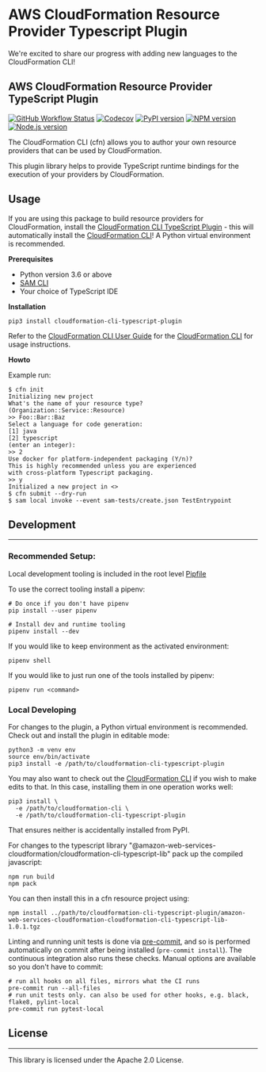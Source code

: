 # AWS CloudFormation Resource Provider Typescript Plugin

We're excited to share our progress with adding new languages to the CloudFormation CLI!

## AWS CloudFormation Resource Provider TypeScript Plugin

[![GitHub Workflow Status](https://img.shields.io/github/workflow/status/aws-cloudformation/cloudformation-cli-typescript-plugin/ci/master)](https://github.com/aws-cloudformation/cloudformation-cli-typescript-plugin/actions?query=branch%3Amaster+workflow%3Aci) [![Codecov](https://img.shields.io/codecov/c/gh/aws-cloudformation/cloudformation-cli-typescript-plugin)](https://codecov.io/gh/aws-cloudformation/cloudformation-cli-typescript-plugin) [![PyPI version](https://img.shields.io/pypi/v/cloudformation-cli-typescript-plugin)](https://pypi.org/project/cloudformation-cli-typescript-plugin) [![NPM version](https://img.shields.io/npm/v/@amazon-web-services-cloudformation/cloudformation-cli-typescript-lib)](https://www.npmjs.com/package/@amazon-web-services-cloudformation/cloudformation-cli-typescript-lib) [![Node.js version](https://img.shields.io/badge/dynamic/json?color=brightgreen&url=https://raw.githubusercontent.com/aws-cloudformation/cloudformation-cli-typescript-plugin/master/package.json&query=$.engines.node&label=nodejs)](https://nodejs.org/)

The CloudFormation CLI (cfn) allows you to author your own resource providers that can be used by CloudFormation.

This plugin library helps to provide TypeScript runtime bindings for the execution of your providers by CloudFormation.

Usage
-----

If you are using this package to build resource providers for CloudFormation, install the [CloudFormation CLI TypeScript Plugin](https://github.com/aws-cloudformation/cloudformation-cli-typescript-plugin) - this will automatically install the [CloudFormation CLI](https://github.com/aws-cloudformation/cloudformation-cli)! A Python virtual environment is recommended.

**Prerequisites**

- Python version 3.6 or above
- [SAM CLI](https://docs.aws.amazon.com/serverless-application-model/latest/developerguide/serverless-sam-cli-install.html)
- Your choice of TypeScript IDE

**Installation**


```shell
pip3 install cloudformation-cli-typescript-plugin
```

Refer to the [CloudFormation CLI User Guide](https://docs.aws.amazon.com/cloudformation-cli/latest/userguide/resource-types.html) for the [CloudFormation CLI](https://github.com/aws-cloudformation/cloudformation-cli) for usage instructions.

**Howto**

Example run:

```
$ cfn init
Initializing new project
What's the name of your resource type?
(Organization::Service::Resource)
>> Foo::Bar::Baz
Select a language for code generation:
[1] java
[2] typescript
(enter an integer):
>> 2
Use docker for platform-independent packaging (Y/n)?
This is highly recommended unless you are experienced
with cross-platform Typescript packaging.
>> y
Initialized a new project in <>
$ cfn submit --dry-run
$ sam local invoke --event sam-tests/create.json TestEntrypoint
```

## Development
-----------

### Recommended Setup:

Local development tooling is included in the root level [Pipfile](./Pipfile)

To use the correct tooling install a pipenv:

```shell
# Do once if you don't have pipenv
pip install --user pipenv

# Install dev and runtime tooling
pipenv install --dev
```

If you would like to keep environment as the activated environment:

```shell
pipenv shell
```

If you would like to just run one of the tools installed by pipenv:

```shell
pipenv run <command>
```

### Local Developing

For changes to the plugin, a Python virtual environment is recommended. Check out and install the plugin in editable mode:

```shell
python3 -m venv env
source env/bin/activate
pip3 install -e /path/to/cloudformation-cli-typescript-plugin
```

You may also want to check out the [CloudFormation CLI](https://github.com/aws-cloudformation/cloudformation-cli) if you wish to make edits to that. In this case, installing them in one operation works well:

```shell
pip3 install \
  -e /path/to/cloudformation-cli \
  -e /path/to/cloudformation-cli-typescript-plugin
```

That ensures neither is accidentally installed from PyPI.

For changes to the typescript library "@amazon-web-services-cloudformation/cloudformation-cli-typescript-lib" pack up the compiled javascript:

```shell
npm run build
npm pack
```

You can then install this in a cfn resource project using:

```shell
npm install ../path/to/cloudformation-cli-typescript-plugin/amazon-web-services-cloudformation-cloudformation-cli-typescript-lib-1.0.1.tgz
```

Linting and running unit tests is done via [pre-commit](https://pre-commit.com/), and so is performed automatically on commit after being installed (`pre-commit install`). The continuous integration also runs these checks. Manual options are available so you don't have to commit:

```shell
# run all hooks on all files, mirrors what the CI runs
pre-commit run --all-files
# run unit tests only. can also be used for other hooks, e.g. black, flake8, pylint-local
pre-commit run pytest-local
```

## License
-------

This library is licensed under the Apache 2.0 License.
